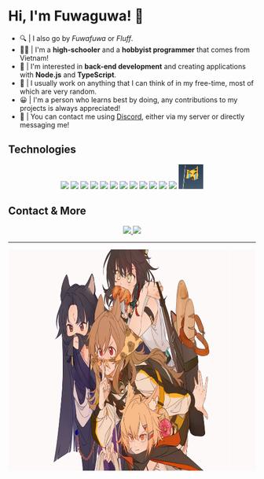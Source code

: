# Hi, I'm Fuwaguwa! 👋
* 🔍 | I also go by *Fuwafuwa* or *Fluff*.
* 🧑‍💻 | I'm a **high-schooler** and a **hobbyist programmer** that comes from Vietnam!
* 💖 | I'm interested in **back-end development** and creating applications with **Node.js** and **TypeScript**.
* 🔨 | I usually work on anything that I can think of in my free-time, most of which are very random.
* 😀 | I'm a person who learns best by doing, any contributions to my projects is always appreciated!
* 👋 | You can contact me using [Discord](https://discord.gg/NFkMxFeEWr), either via my server or directly messaging me!
  
## Technologies

<p align="center">
    <a href="https://www.typescriptlang.org/"><img src="https://skillicons.dev/icons?i=typescript"></a>
    <a href="https://www.javascript.com/"><img src="https://skillicons.dev/icons?i=javascript"></a>
    <a href="https://www.python.org/"><img src="https://skillicons.dev/icons?i=python"></a>
    <a href="https://www.java.com/en/"><img src="https://skillicons.dev/icons?i=java"></a>
    <a href="https://nodejs.org/en/"><img src="https://skillicons.dev/icons?i=nodejs"></a>
    <a href="https://mongodb.com/"><img src="https://skillicons.dev/icons?i=mongodb"></a>
    <a href="https://vercel.com/"><img src="https://skillicons.dev/icons?i=vercel"></a>
    <a href="https://expressjs.com/"><img src="https://skillicons.dev/icons?i=express"></a>
    <a href="https://www.gnu.org/software/bash/"><img src="https://skillicons.dev/icons?i=bash"></a>
    <a href="https://code.visualstudio.com/"><img src="https://skillicons.dev/icons?i=vscode"></a>
    <a href="https://git-scm.com/"><img src="https://skillicons.dev/icons?i=git"></a>
    <a href="https://github.com/"><img src="https://skillicons.dev/icons?i=github"></a>
    <img src="assets/uoh.gif" height="50px" width="50px">
</p>

## Contact & More

<!--
<p align="center">
    <a href="https://discord.gg/NFkMxFeEWr" style="width: 100%">
        <img src="https://lanyard.cnrad.dev/api/836215956346634270?bg=1a1c1f" height="150px"/>
    </a>
    <a href="https://wakatime.com/@fuwaguwa" style="width: 100%">
        <img src="https://fuwafuwa-readme-stats.vercel.app/api/wakatime?username=fuwaguwa" height="150px">
    </a>
</p>
-->

<p align="center">
    <a href="https://github.com/fuwaguwa" style="width: 100%">
        <img src="https://fuwafuwa-readme-stats.vercel.app/api?username=fuwaguwa&show_icons=true&count_private=true&hide=prs,issues&hide_border=true&bg_color=1a1c1f" height="136px"/>
        <img src="https://fuwafuwa-readme-stats.vercel.app/api/top-langs/?username=fuwaguwa&show_icons=true&layout=compact&hide_border=true&bg_color=1a1c1f" height="136px"/>
    </a>
</p>


---

<p align="center">
    <a href="https://m.weibo.cn/status/4830416491514099"><img src="assets/ceobe.png" height="450px"></a>
<p>
